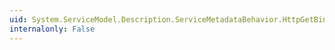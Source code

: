 ```yaml
---
uid: System.ServiceModel.Description.ServiceMetadataBehavior.HttpGetBinding
internalonly: False
---
```

